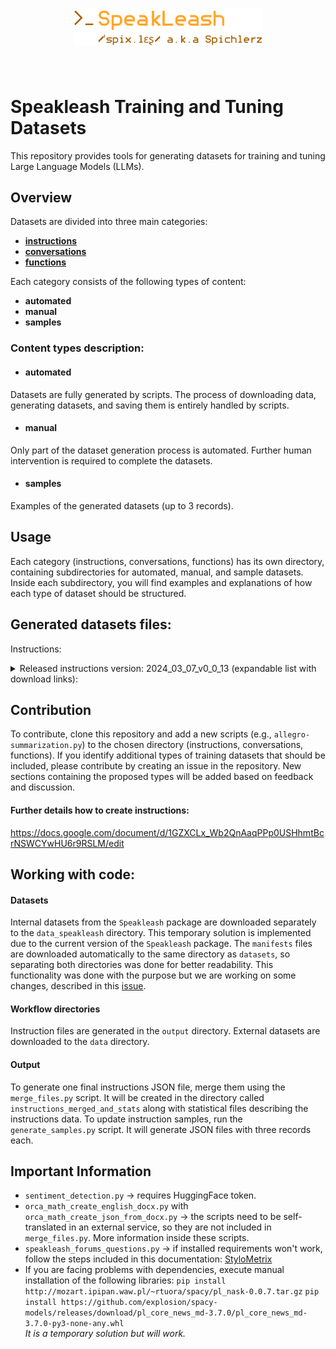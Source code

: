 <h1 align="center">
<img src="https://raw.githubusercontent.com/speakleash/speakleash/main/branding/logo/speakleash_logo.png" width="300">
</h1><br>

# Speakleash Training and Tuning Datasets

This repository provides tools for generating datasets for training and tuning Large Language Models (LLMs).

## Overview

Datasets are divided into three main categories:
- **[instructions](https://github.com/speakleash/speakleash-instruct-creator/tree/main/instructions)**
- **[conversations](https://github.com/speakleash/speakleash-instruct-creator/tree/main/conversations)**
- **[functions](https://github.com/speakleash/speakleash-instruct-creator/tree/main/functions)**

Each category consists of the following types of content:
- **automated**
- **manual**
- **samples**

### Content types description:

- #### automated

Datasets are fully generated by scripts. The process of downloading data, generating datasets, and saving them is entirely handled by scripts.

- #### manual

Only part of the dataset generation process is automated. Further human intervention is required to complete the datasets.

- #### samples

Examples of the generated datasets (up to 3 records).

## Usage

Each category (instructions, conversations, functions) has its own directory, containing subdirectories for automated, manual, and sample datasets. Inside each subdirectory, you will find examples and explanations of how each type of dataset should be structured.

## Generated datasets files:

Instructions:

<details>
<summary>Released instructions version: 2024_03_07_v0_0_13 (expandable list with download links):</summary><br>

All generated instructions in one JSONL file:<br>
[speakleash_pl_instructions_2024_03_07_v0_0_13.jsonl](https://d6t0.c15.e2-2.dev/speakleash-instructions-pub/speakleash_pl_instructions_2024_03_07_v0_0_13.jsonl)

All generated instructions in one JSONL file (Alpaca format):<br>
[speakleash_pl_instructions_alpaca_2024_03_07_v0_0_13.jsonl](https://d6t0.c15.e2-2.dev/speakleash-instructions-pub/speakleash_pl_instructions_alpaca_2024_03_07_v0_0_13.jsonl)

All generated instructions in one parquet file (Alpaca format):<br>
[speakleash_pl_instructions_alpaca_2024_03_07_v0_0_13.parquet](https://d6t0.c15.e2-2.dev/speakleash-instructions-pub/speakleash_pl_instructions_alpaca_2024_03_07_v0_0_13.parquet)

All generated instructions JSON files packed into one zip file:<br>
[instructions_not_merged_2024_03_07_v0_0_13.zip](https://d6t0.c15.e2-2.dev/speakleash-instructions-pub/instructions_not_merged_2024_03_07_v0_0_13.zip)

Or using terminal commands:<br>
- For Linux:<br>
`wget https://d6t0.c15.e2-2.dev/speakleash-instructions-pub/speakleash_pl_instructions_2024_03_07_v0_0_13.jsonl`

- For Windows:<br>
`curl -O https://d6t0.c15.e2-2.dev/speakleash-instructions-pub/speakleash_pl_instructions_2024_03_07_v0_0_13.jsonl`
</details>

## Contribution

To contribute, clone this repository and add a new scripts (e.g., `allegro-summarization.py`) to the chosen directory (instructions, conversations, functions). If you identify additional types of training datasets that should be included, please contribute by creating an issue in the repository. New sections containing the proposed types will be added based on feedback and discussion.

#### Further details how to create instructions:
https://docs.google.com/document/d/1GZXCLx_Wb2QnAaqPPp0USHhmtBcrNSWCYwHU6r9RSLM/edit

## Working with code:

#### Datasets
Internal datasets from the `Speakleash` package are downloaded separately to the `data_speakleash` directory. This temporary solution
is implemented due to the current version of the `Speakleash` package. The `manifests` files are downloaded automatically to the same
directory as `datasets`, so separating both directories was done for better readability. This functionality was done with the purpose but we are working on some changes, described in this [issue](https://github.com/speakleash/speakleash/issues/10).

#### Workflow directories
Instruction files are generated in the `output` directory.
External datasets are downloaded to the `data` directory.

#### Output

To generate one final instructions JSON file, merge them using the `merge_files.py` script. It will be created in the
directory called `instructions_merged_and_stats` along with statistical files describing the instructions data.
To update instruction samples, run the `generate_samples.py` script. It will generate JSON files with three records each.

## Important Information

- `sentiment_detection.py` -> requires HuggingFace token.
- `orca_math_create_english_docx.py` with `orca_math_create_json_from_docx.py` -> the scripts need to be self-translated in an external service, so they are not included in `merge_files.py`. More information inside these scripts.
- `speakleash_forums_questions.py` -> if installed requirements won't work, follow the steps included in this documentation: [StyloMetrix](https://github.com/ZILiAT-NASK/StyloMetrix)
- If you are facing problems with dependencies, execute manual installation of the following libraries:
  `pip install http://mozart.ipipan.waw.pl/~rtuora/spacy/pl_nask-0.0.7.tar.gz`
  `pip install https://github.com/explosion/spacy-models/releases/download/pl_core_news_md-3.7.0/pl_core_news_md-3.7.0-py3-none-any.whl`<br>
  *It is a temporary solution but will work.*
